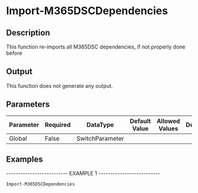 ﻿# Import-M365DSCDependencies

## Description

This function re-imports all M365DSC dependencies, if not properly done before

## Output

This function does not generate any output.

## Parameters

| Parameter | Required | DataType | Default Value | Allowed Values | Description |
| --- | --- | --- | --- | --- | --- |
| Global | False | SwitchParameter |  |  |  |

## Examples

-------------------------- EXAMPLE 1 --------------------------

`Import-M365DSCDependencies`


